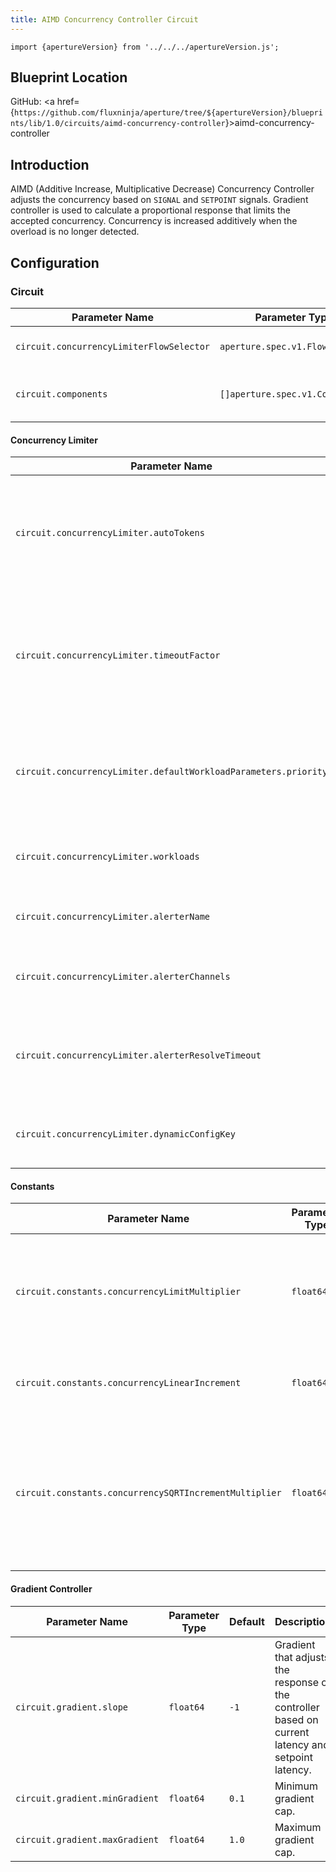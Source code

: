 ```yaml
---
title: AIMD Concurrency Controller Circuit
---
```


```mdx-code-block
import {apertureVersion} from '../../../apertureVersion.js';
```

## Blueprint Location

GitHub: <a
href={`https://github.com/fluxninja/aperture/tree/${apertureVersion}/blueprints/lib/1.0/circuits/aimd-concurrency-controller`}>aimd-concurrency-controller</a>

## Introduction

AIMD (Additive Increase, Multiplicative Decrease) Concurrency Controller adjusts
the concurrency based on `SIGNAL` and `SETPOINT` signals. Gradient controller is
used to calculate a proportional response that limits the accepted concurrency.
Concurrency is increased additively when the overload is no longer detected.

## Configuration

<!-- Configuration Marker -->

### Circuit

| Parameter Name                           | Parameter Type                  | Default      | Description                            |
| ---------------------------------------- | ------------------------------- | ------------ | -------------------------------------- |
| `circuit.concurrencyLimiterFlowSelector` | `aperture.spec.v1.FlowSelector` | `(required)` | Concurrency Limiter flow selector.     |
| `circuit.components`                     | `[]aperture.spec.v1.Component`  | `[]`         | List of additional circuit components. |

#### Concurrency Limiter

| Parameter Name                                                  | Parameter Type                                   | Default                 | Description                                                                                    |
| --------------------------------------------------------------- | ------------------------------------------------ | ----------------------- | ---------------------------------------------------------------------------------------------- |
| `circuit.concurrencyLimiter.autoTokens`                         | `bool`                                           | `true`                  | Whether tokens for workloads are computed dynamically or set statically by the user.           |
| `circuit.concurrencyLimiter.timeoutFactor`                      | `float64`                                        | `0.5`                   | The maximum time a request can wait for tokens as a factor of tokens for a flow in a workload. |
| `circuit.concurrencyLimiter.defaultWorkloadParameters.priority` | `int`                                            | `20`                    | Workload parameters to use in case none of the configured workloads match.                     |
| `circuit.concurrencyLimiter.workloads`                          | `[]aperture.spec.v1.SchedulerParametersWorkload` | `[]`                    | A list of additional workloads for the scheduler.                                              |
| `circuit.concurrencyLimiter.alerterName`                        | `string`                                         | `"Load Shed Event"`     | Name of the alert sent on Load Shed Event.                                                     |
| `circuit.concurrencyLimiter.alerterChannels`                    | `[]string`                                       | `[]`                    | A list of alert channels to which the alert will be sent.                                      |
| `circuit.concurrencyLimiter.alerterResolveTimeout`              | `string`                                         | `"5s"`                  | A timeout after which alert is marked as resolved if alert is not repeated.                    |
| `circuit.concurrencyLimiter.dynamicConfigKey`                   | `string`                                         | `"concurrency_limiter"` | Dynamic configuration key for concurrency limiter.                                             |

#### Constants

| Parameter Name                                         | Parameter Type | Default | Description                                                                                                                                                                                                                                                                                   |
| ------------------------------------------------------ | -------------- | ------- | --------------------------------------------------------------------------------------------------------------------------------------------------------------------------------------------------------------------------------------------------------------------------------------------- |
| `circuit.constants.concurrencyLimitMultiplier`         | `float64`      | `2.0`   | Current accepted concurrency is multiplied with this number to dynamically calculate the upper concurrency limit of a Service during normal (non-overload) state. This protects the Service from sudden spikes.                                                                               |
| `circuit.constants.concurrencyLinearIncrement`         | `float64`      | `5.0`   | Linear increment to concurrency in each execution tick when the system is not in overloaded state.                                                                                                                                                                                            |
| `circuit.constants.concurrencySQRTIncrementMultiplier` | `float64`      | `1`     | Scale factor to multiply square root of current accepted concurrrency. This, along with concurrencyLinearIncrement helps calculate overall concurrency increment in each tick. Concurrency is rapidly ramped up in each execution cycle during normal (non-overload) state (integral effect). |

#### Gradient Controller

| Parameter Name                 | Parameter Type | Default | Description                                                                                         |
| ------------------------------ | -------------- | ------- | --------------------------------------------------------------------------------------------------- |
| `circuit.gradient.slope`       | `float64`      | `-1`    | Gradient that adjusts the response of the controller based on current latency and setpoint latency. |
| `circuit.gradient.minGradient` | `float64`      | `0.1`   | Minimum gradient cap.                                                                               |
| `circuit.gradient.maxGradient` | `float64`      | `1.0`   | Maximum gradient cap.                                                                               |
